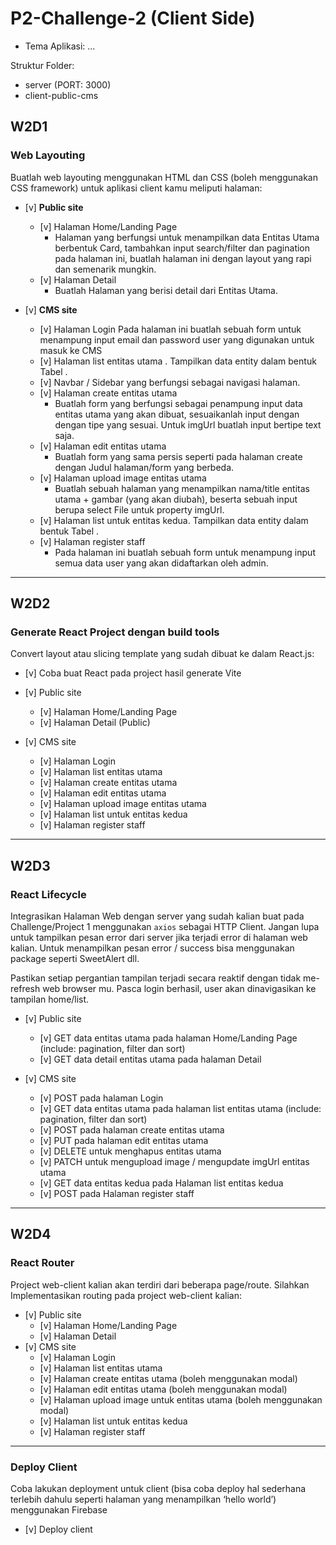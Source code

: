 # P2-Challenge-2 (Client Side)

- Tema Aplikasi: ...

Struktur Folder:

- server (PORT: 3000)
- client-public-cms

## W2D1

### Web Layouting

Buatlah web layouting menggunakan HTML dan CSS (boleh menggunakan CSS framework) untuk aplikasi client kamu meliputi halaman:

- [v] **Public site**
  - [v] Halaman Home/Landing Page
    - Halaman yang berfungsi untuk menampilkan data Entitas Utama berbentuk Card, tambahkan input search/filter dan pagination pada halaman ini, buatlah halaman ini dengan layout yang rapi dan semenarik mungkin.
  - [v] Halaman Detail
    - Buatlah Halaman yang berisi detail dari Entitas Utama.

- [v] **CMS site**
  - [v] Halaman Login
    Pada halaman ini buatlah sebuah form untuk menampung input email dan password user yang digunakan untuk masuk ke CMS
  - [v] Halaman list entitas utama . Tampilkan data entity dalam bentuk Tabel .
  - [v] Navbar / Sidebar yang berfungsi sebagai navigasi halaman.
  - [v] Halaman create entitas utama
    - Buatlah form yang berfungsi sebagai penampung input data entitas utama yang akan dibuat, sesuaikanlah input dengan dengan tipe yang sesuai. Untuk imgUrl buatlah input bertipe text saja.
  - [v] Halaman edit entitas utama
    - Buatlah form yang sama persis seperti pada halaman create dengan Judul halaman/form yang berbeda.
  - [v] Halaman upload image entitas utama
    - Buatlah sebuah halaman yang menampilkan nama/title entitas utama + gambar (yang akan diubah), beserta sebuah input berupa select File untuk property imgUrl.
  - [v] Halaman list untuk entitas kedua. Tampilkan data entity dalam bentuk Tabel .
  - [v] Halaman register staff
    - Pada halaman ini buatlah sebuah form untuk menampung input semua data user yang akan didaftarkan oleh admin.

---

## W2D2

### Generate React Project dengan build tools

Convert layout atau slicing template yang sudah dibuat ke dalam React.js:

- [v] Coba buat React pada project hasil generate Vite
- [v] Public site
  - [v] Halaman Home/Landing Page
  - [v] Halaman Detail (Public)

- [v] CMS site
  - [v] Halaman Login
  - [v] Halaman list entitas utama
  - [v] Halaman create entitas utama
  - [v] Halaman edit entitas utama
  - [v] Halaman upload image entitas utama
  - [v] Halaman list untuk entitas kedua
  - [v] Halaman register staff

---

## W2D3

### React Lifecycle

Integrasikan Halaman Web dengan server yang sudah kalian buat pada Challenge/Project 1 menggunakan `axios` sebagai HTTP Client. Jangan lupa untuk tampilkan pesan error dari server jika terjadi error di halaman web kalian. Untuk menampilkan pesan error / success bisa menggunakan package seperti SweetAlert dll.

Pastikan setiap pergantian tampilan terjadi secara reaktif dengan tidak me-refresh web browser mu. Pasca login berhasil, user akan dinavigasikan ke tampilan home/list.

- [v] Public site
  - [v] GET data entitas utama pada halaman Home/Landing Page (include: pagination, filter dan sort)
  - [v] GET data detail entitas utama pada halaman Detail

- [v] CMS site
  - [v] POST pada halaman Login
  - [v] GET data entitas utama pada halaman list entitas utama (include: pagination, filter dan sort)
  - [v] POST pada halaman create entitas utama
  - [v] PUT pada halaman edit entitas utama
  - [v] DELETE untuk menghapus entitas utama
  - [v] PATCH untuk mengupload image / mengupdate imgUrl entitas utama
  - [v] GET data entitas kedua pada Halaman list entitas kedua
  - [v] POST pada Halaman register staff

---

## W2D4

### React Router

Project web-client kalian akan terdiri dari beberapa page/route. Silahkan Implementasikan routing pada project web-client kalian:

- [v] Public site
  - [v] Halaman Home/Landing Page
  - [v] Halaman Detail
- [v] CMS site
  - [v] Halaman Login
  - [v] Halaman list entitas utama
  - [v] Halaman create entitas utama (boleh menggunakan modal)
  - [v] Halaman edit entitas utama (boleh menggunakan modal)
  - [v] Halaman upload image untuk entitas utama (boleh menggunakan modal)
  - [v] Halaman list untuk entitas kedua
  - [v] Halaman register staff

---

### Deploy Client

Coba lakukan deployment untuk client (bisa coba deploy hal sederhana terlebih dahulu seperti halaman yang menampilkan ‘hello world’) menggunakan Firebase

- [v] Deploy client
